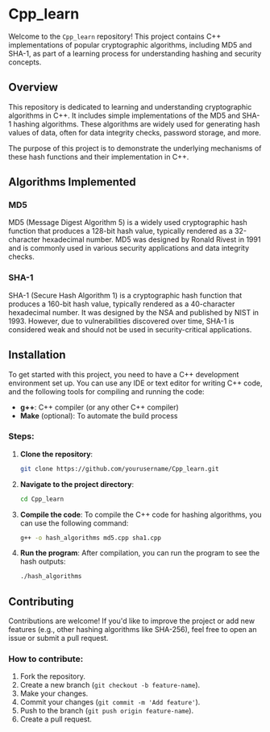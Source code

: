 # Cpp_learn

Welcome to the `Cpp_learn` repository! This project contains C++ implementations of popular cryptographic algorithms, including MD5 and SHA-1, as part of a learning process for understanding hashing and security concepts.

<!--
## Table of Contents

- [Overview](#overview)
- [Algorithms Implemented](#algorithms-implemented)
  - [MD5](#md5)
  - [SHA-1](#sha-1)
- [Installation](#installation)
- [Contributing](#contributing) -->

## Overview

This repository is dedicated to learning and understanding cryptographic algorithms in C++. It includes simple implementations of the MD5 and SHA-1 hashing algorithms. These algorithms are widely used for generating hash values of data, often for data integrity checks, password storage, and more.

The purpose of this project is to demonstrate the underlying mechanisms of these hash functions and their implementation in C++.

## Algorithms Implemented

### MD5

MD5 (Message Digest Algorithm 5) is a widely used cryptographic hash function that produces a 128-bit hash value, typically rendered as a 32-character hexadecimal number. MD5 was designed by Ronald Rivest in 1991 and is commonly used in various security applications and data integrity checks.

### SHA-1

SHA-1 (Secure Hash Algorithm 1) is a cryptographic hash function that produces a 160-bit hash value, typically rendered as a 40-character hexadecimal number. It was designed by the NSA and published by NIST in 1993. However, due to vulnerabilities discovered over time, SHA-1 is considered weak and should not be used in security-critical applications.

## Installation

To get started with this project, you need to have a C++ development environment set up. You can use any IDE or text editor for writing C++ code, and the following tools for compiling and running the code:

- **g++**: C++ compiler (or any other C++ compiler)
- **Make** (optional): To automate the build process

### Steps:

1. **Clone the repository**:
   ```bash
   git clone https://github.com/yourusername/Cpp_learn.git
   ```

2. **Navigate to the project directory**:
   ```bash
   cd Cpp_learn
   ```

3. **Compile the code**:
   To compile the C++ code for hashing algorithms, you can use the following command:
   ```bash
   g++ -o hash_algorithms md5.cpp sha1.cpp
   ```

4. **Run the program**:
   After compilation, you can run the program to see the hash outputs:
   ```bash
   ./hash_algorithms
   ```


## Contributing

Contributions are welcome! If you'd like to improve the project or add new features (e.g., other hashing algorithms like SHA-256), feel free to open an issue or submit a pull request.

### How to contribute:
1. Fork the repository.
2. Create a new branch (`git checkout -b feature-name`).
3. Make your changes.
4. Commit your changes (`git commit -m 'Add feature'`).
5. Push to the branch (`git push origin feature-name`).
6. Create a pull request.
